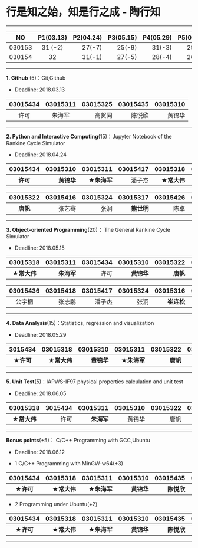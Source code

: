 # 行是知之始，知是行之成 - 陶行知

---
|  NO    | P1(03.13) | P2(04.24) | P3(05.15) |  P4(05.29) | P5(06.05) |
|:------:|:---------:|----------:|----------:|---------:|--------:|
| 030153 |  31 (-2)  |  27(-7)   |  25(-9)   | 31(-3)   | 29(-5)   |
| 030154 |  32       |  31(-1)   |  27(-5)   | 28(-4)   | 26(-6)   |
---

**1. Github** (5)：Git,Github

* Deadline: 2018.03.13

|03015434 |03015311 | 03015325 | 03015435 |03015310  |
|:-------:|:-------:|---------:|---------:|---------:|
| 许可    |  朱海军  |  高贺同  |  陈悦欣   | 黄锦华   |
---

**2. Python and Interactive Computing**(15)：Jupyter Notebook of the Rankine Cycle Simulator 

* Deadline: 2018.04.24


|03015434 |03015310    | 03015311   | 03015417 | 03015318   | 03015435 | 03015414  | 03015325  |03015329|
|:-------:|-----------:|-----------:|---------:|-----------:|---------:|----------:|----------:|------:|
| **许可**    | **黄锦华**  | **★朱海军** |  潘子杰   | **★常大伟** | 陈悦欣  | 王瑄     | 高贺同     | 蒋铮   | 

| 03015322 |03015416 | 03015324 |03015317   | 03015426 | 03015309 |03015407 | 03015304 |
|:---------:|-------:|---------:|---------:|--------:|---------:|----------:|----------:|
| **唐帆** |  张艺骞  | 张泂     | **熊世明** |  陈卓  | 胡胤博    | 马皋      | **王凤霞**  |
---

**3. Object-oriented Programming**(20)： The General Rankine Cycle Simulator

* Deadline: 2018.05.15

| 03015318 | 03015311  | 03015434 |03015310   | 03015322 | 03015435 |03015317 |03015309 | 03015407 | 
|:--------:|-----------:|---------:|----------:|---------:|---------:|--------:|----------:|---------:|
| **★常大伟** | **朱海军** | 许可   | **黄锦华** | **唐帆** | **陈悦欣**   | **熊世明** |　**胡胤博** | 马皋  |


| 03015436 | 03015418 | 03015417 | 03015324 | 03015316  | 03015408 | 03015414 | 3015329  | 03015325  |
|:--------:|---------:|---------:|---------:|----------:|---------:|---------:|---------:|---------:|
|  公宇桐   |  张志鹏   | 潘子杰    |  张泂     | **崔连松** | 黄汉旺    | 王瑄     | **蒋铮** | 高贺同     | 
---

**4. Data Analysis**(15)：Statistics, regression and visualization

* Deadline: 2018.05.29


|3015434   | 03015318 | 03015310  |  03015311   | 03015322  | 03015435 | 03015309 | 03015417 |
|:--------:| --------:|-----------:|------------:|---------:|----------:|----------:|--------:|
| **★许可** | **★常大伟** | **黄锦华** | **★朱海军** | **唐帆**  | **★陈悦欣**   | **胡胤博** | 潘子杰 |
---

**5. Unit Test**(5)：IAPWS-IF97 physical properties calculation and unit test  

* Deadline: 2018.06.05

| 03015318    | 3015434  | 03015311   | 03015310 | 03015322 | 03015435 |03015417 |
|:-----------:|---------:|-----------:|---------:|---------:|-----------:|--------:|
| **★常大伟**  |  许可     |  **朱海军** | 黄锦华    | 唐帆      | **陈悦欣**  | 潘子杰 |
---

**Bonus points**(+5)： C/C++ Programming with GCC,Ubuntu  

* Deadline: 2018.06.12

* 1 C/C++ Programming with MinGW-w64(+3) 

| 03015434  | 03015318    | 03015311   |03015310 | 03015435 | 03015407 | 03015417 |
|:--------:| ------------:|----------:|---------:|----------:|---------:|--------:|
| **★许可**  | **★常大伟**  |**★朱海军** | **黄锦华** |**陈悦欣**  | **马皋**  | **★潘子杰** |

* 2 Programming under Ubuntu(+2)   

| 03015434 |  03015318  | 03015311 | 03015310 |03015435 |03015407    |03015417 |
|:--------:|----------:|---------:|---------:|----------:|---------:|--------:|
|  **★许可**  | **★常大伟**  |**★朱海军** | **黄锦华** |**陈悦欣**  |**★马皋**  | **★潘子杰** |

---
